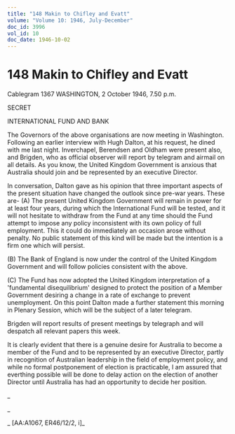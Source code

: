 ```yaml
---
title: "148 Makin to Chifley and Evatt"
volume: "Volume 10: 1946, July-December"
doc_id: 3996
vol_id: 10
doc_date: 1946-10-02
---
```


# 148 Makin to Chifley and Evatt

Cablegram 1367 WASHINGTON, 2 October 1946, 7.50 p.m.

SECRET

INTERNATIONAL FUND AND BANK

The Governors of the above organisations are now meeting in Washington. Following an earlier interview with Hugh Dalton, at his request, he dined with me last night. Inverchapel, Berendsen and Oldham were present also, and Brigden, who as official observer will report by telegram and airmail on all details. As you know, the United Kingdom Government is anxious that Australia should join and be represented by an executive Director.

In conversation, Dalton gave as his opinion that three important aspects of the present situation have changed the outlook since pre-war years. These are- (A) The present United Kingdom Government will remain in power for at least four years, during which the International Fund will be tested, and it will not hesitate to withdraw from the Fund at any time should the Fund attempt to impose any policy inconsistent with its own policy of full employment. This it could do immediately an occasion arose without penalty. No public statement of this kind will be made but the intention is a firm one which will persist.

(B) The Bank of England is now under the control of the United Kingdom Government and will follow policies consistent with the above.

(C) The Fund has now adopted the United Kingdom interpretation of a 'fundamental disequilibrium' designed to protect the position of a Member Government desiring a change in a rate of exchange to prevent unemployment. On this point Dalton made a further statement this morning in Plenary Session, which will be the subject of a later telegram.

Brigden will report results of present meetings by telegraph and will despatch all relevant papers this week.

It is clearly evident that there is a genuine desire for Australia to become a member of the Fund and to be represented by an executive Director, partly in recognition of Australian leadership in the field of employment policy, and while no formal postponement of election is practicable, I am assured that everthing possible will be done to delay action on the election of another Director until Australia has had an opportunity to decide her position.

_

_

_ [AA:A1067, ER46/12/2, i]_
